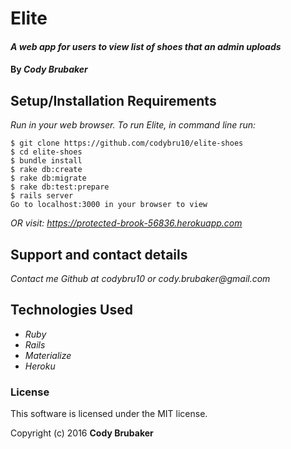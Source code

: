 # Elite

#### _A web app for users to view list of shoes that an admin uploads_

#### By _**Cody Brubaker**_


## Setup/Installation Requirements

_Run in your web browser. To run Elite, in command line run:_

```
$ git clone https://github.com/codybru10/elite-shoes
$ cd elite-shoes
$ bundle install
$ rake db:create
$ rake db:migrate
$ rake db:test:prepare
$ rails server
Go to localhost:3000 in your browser to view
```

_OR visit: https://protected-brook-56836.herokuapp.com_

## Support and contact details

_Contact me Github at codybru10 or cody.brubaker@gmail.com_

## Technologies Used

* _Ruby_
* _Rails_
* _Materialize_
* _Heroku_


### License

This software is licensed under the MIT license.

Copyright (c) 2016 **Cody Brubaker**
